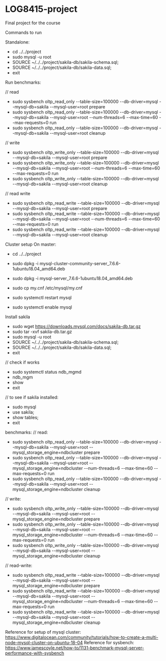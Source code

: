 # LOG8415-project
Final project for the course

Commands to run

Standalone:

*   cd ../../project
*   sudo mysql -u root
*   SOURCE ~/../../project/sakila-db/sakila-schema.sql;
*   SOURCE ~/../../project/sakila-db/sakila-data.sql;
*   exit

Run benchmarks:

// read
*   sudo sysbench oltp_read_only --table-size=100000 --db-driver=mysql --mysql-db=sakila --mysql-user=root prepare
*   sudo sysbench oltp_read_only --table-size=100000 --db-driver=mysql --mysql-db=sakila --mysql-user=root --num-threads=6 --max-time=60 --max-requests=0 run
*   sudo sysbench oltp_read_only --table-size=100000 --db-driver=mysql --mysql-db=sakila --mysql-user=root cleanup

// write
*   sudo sysbench oltp_write_only --table-size=100000 --db-driver=mysql --mysql-db=sakila --mysql-user=root prepare
*   sudo sysbench oltp_write_only --table-size=100000 --db-driver=mysql --mysql-db=sakila --mysql-user=root --num-threads=6 --max-time=60 --max-requests=0 run
*   sudo sysbench oltp_write_only --table-size=100000 --db-driver=mysql --mysql-db=sakila --mysql-user=root cleanup

// read write
*   sudo sysbench oltp_read_write --table-size=100000 --db-driver=mysql --mysql-db=sakila --mysql-user=root prepare
*   sudo sysbench oltp_read_write --table-size=100000 --db-driver=mysql --mysql-db=sakila --mysql-user=root --num-threads=6 --max-time=60 --max-requests=0 run
*   sudo sysbench oltp_read_write --table-size=100000 --db-driver=mysql --mysql-db=sakila --mysql-user=root cleanup

Cluster setup
On master:
*   cd ../../project
*   sudo dpkg -i mysql-cluster-community-server_7.6.6-1ubuntu18.04_amd64.deb
*   sudo dpkg -i mysql-server_7.6.6-1ubuntu18.04_amd64.deb
*   sudo cp my.cnf /etc/mysql/my.cnf

*   sudo systemctl restart mysql
*   sudo systemctl enable mysql

Install sakila
*   sudo wget https://downloads.mysql.com/docs/sakila-db.tar.gz
*   sudo tar -xvf sakila-db.tar.gz
*   sudo mysql -u root
*   SOURCE ~/../../project/sakila-db/sakila-schema.sql;
*   SOURCE ~/../../project/sakila-db/sakila-data.sql;
*   exit

// check if works
*   sudo systemctl status ndb_mgmd
*   ndb_mgm
*   show
*   exit

// to see if sakila installed:
*   sudo mysql
*   use sakila;
*   show tables;
*   exit

benchmarks:
// read:
*   sudo sysbench oltp_read_only --table-size=100000 --db-driver=mysql --mysql-db=sakila --mysql-user=root --mysql_storage_engine=ndbcluster prepare
*   sudo sysbench oltp_read_only --table-size=100000 --db-driver=mysql --mysql-db=sakila --mysql-user=root --mysql_storage_engine=ndbcluster --num-threads=6 --max-time=60 --max-requests=0 run
*   sudo sysbench oltp_read_only --table-size=100000 --db-driver=mysql --mysql-db=sakila --mysql-user=root --mysql_storage_engine=ndbcluster cleanup

// write:
*   sudo sysbench oltp_write_only --table-size=100000 --db-driver=mysql --mysql-db=sakila --mysql-user=root --mysql_storage_engine=ndbcluster prepare
*   sudo sysbench oltp_write_only --table-size=100000 --db-driver=mysql --mysql-db=sakila --mysql-user=root --mysql_storage_engine=ndbcluster --num-threads=6 --max-time=60 --max-requests=0 run
*   sudo sysbench oltp_write_only --table-size=100000 --db-driver=mysql --mysql-db=sakila --mysql-user=root --mysql_storage_engine=ndbcluster cleanup

// read-write:
*   sudo sysbench oltp_read_write --table-size=100000 --db-driver=mysql --mysql-db=sakila --mysql-user=root --mysql_storage_engine=ndbcluster prepare
*   sudo sysbench oltp_read_write --table-size=100000 --db-driver=mysql --mysql-db=sakila --mysql-user=root --mysql_storage_engine=ndbcluster --num-threads=6 --max-time=60 --max-requests=0 run
*   sudo sysbench oltp_read_write --table-size=100000 --db-driver=mysql --mysql-db=sakila --mysql-user=root --mysql_storage_engine=ndbcluster cleanup



Reference for setup of mysql cluster: https://www.digitalocean.com/community/tutorials/how-to-create-a-multi-node-mysql-cluster-on-ubuntu-18-04
Reference for sysbench: https://www.jamescoyle.net/how-to/1131-benchmark-mysql-server-performance-with-sysbench 
